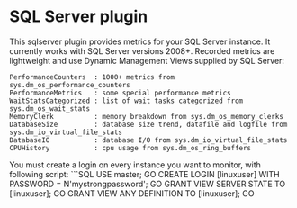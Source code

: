 # SQL Server plugin

This sqlserver plugin provides metrics for your SQL Server instance. 
It currently works with SQL Server versions 2008+. 
Recorded metrics are lightweight and use Dynamic Management Views supplied by SQL Server:
```
PerformanceCounters  : 1000+ metrics from sys.dm_os_performance_counters
PerformanceMetrics   : some special performance metrics
WaitStatsCategorized : list of wait tasks categorized from sys.dm_os_wait_stats
MemoryClerk			 : memory breakdown from sys.dm_os_memory_clerks
DatabaseSize         : database size trend, datafile and logfile from sys.dm_io_virtual_file_stats
DatabaseIO			 : database I/O from sys.dm_io_virtual_file_stats
CPUHistory			 : cpu usage from sys.dm_os_ring_buffers
```

You must create a login on every instance you want to monitor, with following script:
	```SQL 
	USE master; 
	GO
	CREATE LOGIN [linuxuser] WITH PASSWORD = N'mystrongpassword';
	GO
	GRANT VIEW SERVER STATE TO [linuxuser]; 
	GO
	GRANT VIEW ANY DEFINITION TO [linuxuser]; 
	GO
